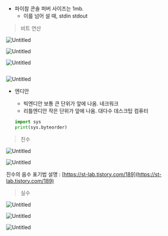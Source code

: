 - 파이참 콘솔 퍼버 사이즈는 1mb.
    - 이를 넘어 설 때, stdin stdout
    

> 비트 연산
> 

![Untitled](https://s3-us-west-2.amazonaws.com/secure.notion-static.com/08b2e723-3fbe-49c5-80eb-07b789f68744/Untitled.png)

![Untitled](https://s3-us-west-2.amazonaws.com/secure.notion-static.com/178b2d44-5c0e-4693-a94a-e82a5653ac05/Untitled.png)

![Untitled](https://s3-us-west-2.amazonaws.com/secure.notion-static.com/b9664d2e-93b9-493a-856a-73445c7bb847/Untitled.png)

```python

```

![Untitled](https://s3-us-west-2.amazonaws.com/secure.notion-static.com/1cb6c1d1-45a5-45e7-8938-918daf9adb62/Untitled.png)

- 엔디안
    - 빅엔디안 보통 큰 단위가 앞에 나옴. 네크워크
    - 리틀엔디안 작은 단위가 앞에 나옴. 대다수 데스크탑 컴퓨터
    
    ```python
    import sys
    print(sys.byteorder)
    ```
    

> 진수
> 

![Untitled](https://s3-us-west-2.amazonaws.com/secure.notion-static.com/d4b28084-07b7-48c5-a64a-697adb9a5f80/Untitled.png)

![Untitled](https://s3-us-west-2.amazonaws.com/secure.notion-static.com/37e1b9cd-f45e-4f4a-81f4-9046f58be10d/Untitled.png)

진수의 음수 표기법 설명 : [https://st-lab.tistory.com/189](https://st-lab.tistory.com/189)

> 실수
> 

![Untitled](https://s3-us-west-2.amazonaws.com/secure.notion-static.com/53d803c3-a7c6-4c59-b12f-8581dab2b212/Untitled.png)

![Untitled](https://s3-us-west-2.amazonaws.com/secure.notion-static.com/3a9552df-851d-4d1f-bc22-def8b6080d7e/Untitled.png)

![Untitled](https://s3-us-west-2.amazonaws.com/secure.notion-static.com/52b66391-5d05-4932-a9d3-3181f33eb218/Untitled.png)